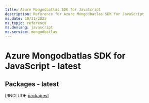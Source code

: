 ```yaml
---
title: Azure Mongodbatlas SDK for JavaScript
description: Reference for Azure Mongodbatlas SDK for JavaScript
ms.date: 10/31/2025
ms.topic: reference
ms.devlang: javascript
ms.service: mongodbatlas
---
```

# Azure Mongodbatlas SDK for JavaScript - latest
## Packages - latest
[!INCLUDE [packages](mongodbatlas-index.md)]